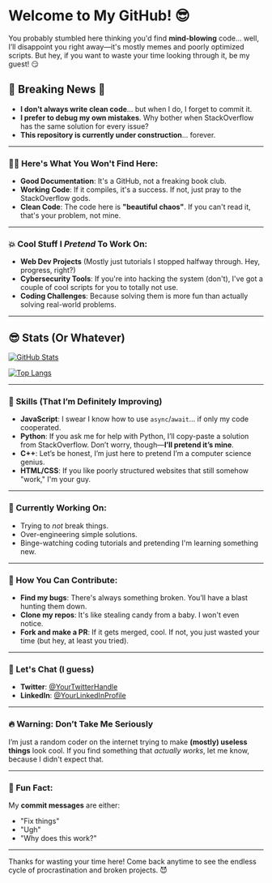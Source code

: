 # Welcome to My GitHub! 😎

You probably stumbled here thinking you'd find **mind-blowing** code... well, I’ll disappoint you right away—it's mostly memes and poorly optimized scripts. But hey, if you want to waste your time looking through it, be my guest! 😏

## 🚨 Breaking News 🚨
- **I don't always write clean code**… but when I do, I forget to commit it.
- **I prefer to debug my own mistakes**. Why bother when StackOverflow has the same solution for every issue?
- **This repository is currently under construction**... forever.

---

### 🧑‍💻 Here's What You Won't Find Here:
- **Good Documentation**: It's a GitHub, not a freaking book club.
- **Working Code**: If it compiles, it's a success. If not, just pray to the StackOverflow gods. 
- **Clean Code**: The code here is **"beautiful chaos"**. If you can't read it, that's your problem, not mine.

---

### 💥 Cool Stuff I *Pretend* To Work On:
- **Web Dev Projects** (Mostly just tutorials I stopped halfway through. Hey, progress, right?)
- **Cybersecurity Tools**: If you're into hacking the system (don't), I've got a couple of cool scripts for you to totally not use.
- **Coding Challenges**: Because solving them is more fun than actually solving real-world problems. 

---

## 😎 Stats (Or Whatever)

[![GitHub Stats](https://github-readme-stats.vercel.app/api?username=yourusername&show_icons=true&hide_title=true&count_private=true&hide=prs&theme=midnight-purple)](https://github.com/yourusername)

[![Top Langs](https://github-readme-stats.vercel.app/api/top-langs/?username=yourusername&langs_count=5&theme=midnight-purple)](https://github.com/yourusername)

---

### 💯 Skills (That I’m **Definitely** Improving)
- **JavaScript**: I swear I know how to use `async`/`await`... if only my code cooperated.
- **Python**: If you ask me for help with Python, I’ll copy-paste a solution from StackOverflow. Don’t worry, though—**I’ll pretend it’s mine**.
- **C++**: Let’s be honest, I’m just here to pretend I’m a computer science genius.
- **HTML/CSS**: If you like poorly structured websites that still somehow "work," I'm your guy.

---

### 🤖 Currently Working On:
- Trying to *not* break things.
- Over-engineering simple solutions.
- Binge-watching coding tutorials and pretending I'm learning something new.
  
---

### 🤔 How You Can Contribute:
- **Find my bugs**: There's always something broken. You’ll have a blast hunting them down.
- **Clone my repos**: It's like stealing candy from a baby. I won't even notice.
- **Fork and make a PR**: If it gets merged, cool. If not, you just wasted your time (but hey, at least you tried).

---

### 💬 Let's Chat (I guess)
- **Twitter**: [@YourTwitterHandle](https://twitter.com/yourusername)
- **LinkedIn**: [@YourLinkedInProfile](https://www.linkedin.com/in/yourusername)

---

### 🔥 Warning: Don’t Take Me Seriously

I’m just a random coder on the internet trying to make **(mostly) useless things** look cool. If you find something that *actually works*, let me know, because I didn't expect that.

---

### 🎉 Fun Fact: 

My **commit messages** are either:
- "Fix things"
- "Ugh"
- "Why does this work?"

---

Thanks for wasting your time here! Come back anytime to see the endless cycle of procrastination and broken projects. 😈
